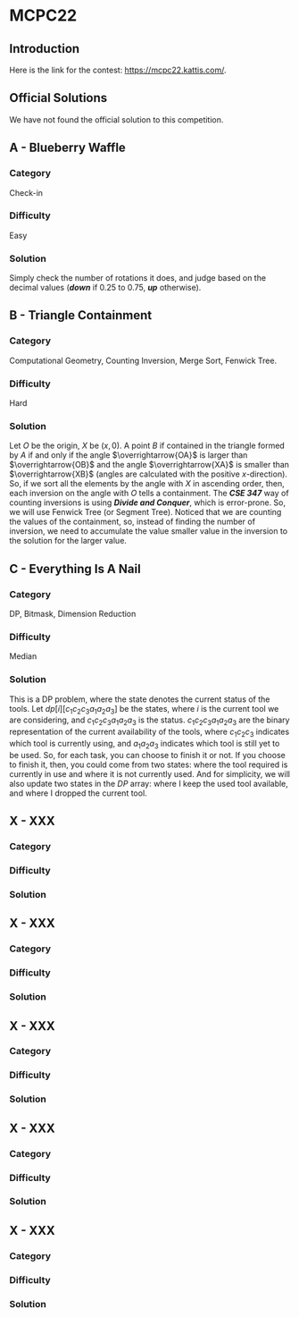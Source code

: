 # MCPC22

## Introduction
Here is the link for the contest: https://mcpc22.kattis.com/. 

## Official Solutions
We have not found the official solution to this competition.  

## A - Blueberry Waffle
### Category
Check-in
### Difficulty
Easy
### Solution
Simply check the number of rotations it does, and judge based on the decimal values (___down___ if 0.25 to 0.75, ___up___ otherwise).

## B - Triangle Containment
### Category
Computational Geometry, Counting Inversion, Merge Sort, Fenwick Tree.
### Difficulty
Hard
### Solution
Let $O$ be the origin, $X$ be $(x, 0)$. A point $B$ if contained in the triangle formed by $A$ if and only if the angle $\overrightarrow{OA}$ is larger than $\overrightarrow{OB}$ and the angle $\overrightarrow{XA}$ is smaller than $\overrightarrow{XB}$ (angles are calculated with the positive $x$-direction). So, if we sort all the elements by the angle with $X$ in ascending order, then, each inversion on the angle with $O$ tells a containment. The ___CSE 347___ way of counting inversions is using ___Divide and Conquer___, which is error-prone. So, we will use Fenwick Tree (or Segment Tree). Noticed that we are counting the values of the containment, so, instead of finding the number of inversion, we need to accumulate the value smaller value in the inversion to the solution for the larger value.

## C - Everything Is A Nail
### Category
DP, Bitmask, Dimension Reduction
### Difficulty
Median
### Solution
This is a DP problem, where the state denotes the current status of the tools. Let $dp[i][c_1c_2c_3a_1a_2a_3]$ be the states, where $i$ is the current tool we are considering, and $c_1c_2c_3a_1a_2a_3$ is the status. $c_1c_2c_3a_1a_2a_3$ are the binary representation of the current availability of the tools, where $c_1c_2c_3$ indicates which tool is currently using, and $a_1a_2a_3$ indicates which tool is still yet to be used. So, for each task, you can choose to finish it or not. If you choose to finish it, then, you could come from two states: where the tool required is currently in use and where it is not currently used. And for simplicity, we will also update two states in the $DP$ array: where I keep the used tool available, and where I dropped the current tool.

## X - XXX
### Category
### Difficulty
### Solution

## X - XXX
### Category
### Difficulty
### Solution

## X - XXX
### Category
### Difficulty
### Solution

## X - XXX
### Category
### Difficulty
### Solution

## X - XXX
### Category
### Difficulty
### Solution